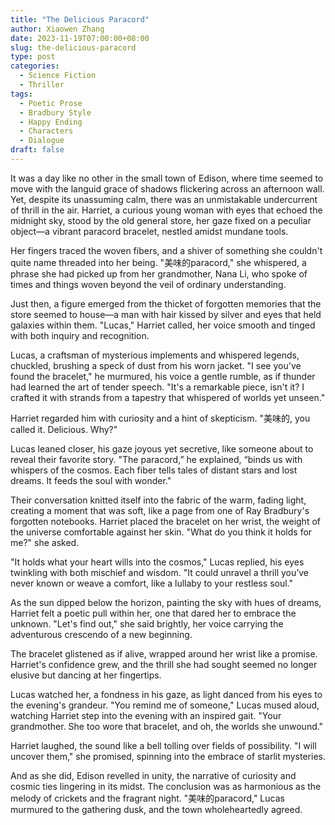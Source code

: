```yaml
---
title: "The Delicious Paracord"
author: Xiaowen Zhang
date: 2023-11-19T07:00:00+08:00
slug: the-delicious-paracord
type: post
categories:
  - Science Fiction
  - Thriller
tags:
  - Poetic Prose
  - Bradbury Style
  - Happy Ending
  - Characters
  - Dialogue
draft: false
---
```


It was a day like no other in the small town of Edison, where time seemed to move with the languid grace of shadows flickering across an afternoon wall. Yet, despite its unassuming calm, there was an unmistakable undercurrent of thrill in the air. Harriet, a curious young woman with eyes that echoed the midnight sky, stood by the old general store, her gaze fixed on a peculiar object—a vibrant paracord bracelet, nestled amidst mundane tools.

Her fingers traced the woven fibers, and a shiver of something she couldn't quite name threaded into her being. "美味的paracord," she whispered, a phrase she had picked up from her grandmother, Nana Li, who spoke of times and things woven beyond the veil of ordinary understanding. 

Just then, a figure emerged from the thicket of forgotten memories that the store seemed to house—a man with hair kissed by silver and eyes that held galaxies within them. "Lucas," Harriet called, her voice smooth and tinged with both inquiry and recognition.

Lucas, a craftsman of mysterious implements and whispered legends, chuckled, brushing a speck of dust from his worn jacket. "I see you've found the bracelet," he murmured, his voice a gentle rumble, as if thunder had learned the art of tender speech. "It's a remarkable piece, isn't it? I crafted it with strands from a tapestry that whispered of worlds yet unseen."

Harriet regarded him with curiosity and a hint of skepticism. "美味的, you called it. Delicious. Why?"

Lucas leaned closer, his gaze joyous yet secretive, like someone about to reveal their favorite story. "The paracord,” he explained, “binds us with whispers of the cosmos. Each fiber tells tales of distant stars and lost dreams. It feeds the soul with wonder."

Their conversation knitted itself into the fabric of the warm, fading light, creating a moment that was soft, like a page from one of Ray Bradbury's forgotten notebooks. Harriet placed the bracelet on her wrist, the weight of the universe comfortable against her skin. "What do you think it holds for me?" she asked. 

"It holds what your heart wills into the cosmos," Lucas replied, his eyes twinkling with both mischief and wisdom. "It could unravel a thrill you’ve never known or weave a comfort, like a lullaby to your restless soul."

As the sun dipped below the horizon, painting the sky with hues of dreams, Harriet felt a poetic pull within her, one that dared her to embrace the unknown. "Let's find out," she said brightly, her voice carrying the adventurous crescendo of a new beginning. 

The bracelet glistened as if alive, wrapped around her wrist like a promise. Harriet's confidence grew, and the thrill she had sought seemed no longer elusive but dancing at her fingertips.

Lucas watched her, a fondness in his gaze, as light danced from his eyes to the evening's grandeur. "You remind me of someone," Lucas mused aloud, watching Harriet step into the evening with an inspired gait. "Your grandmother. She too wore that bracelet, and oh, the worlds she unwound."

Harriet laughed, the sound like a bell tolling over fields of possibility. "I will uncover them," she promised, spinning into the embrace of starlit mysteries.

And as she did, Edison revelled in unity, the narrative of curiosity and cosmic ties lingering in its midst. The conclusion was as harmonious as the melody of crickets and the fragrant night. "美味的paracord," Lucas murmured to the gathering dusk, and the town wholeheartedly agreed.